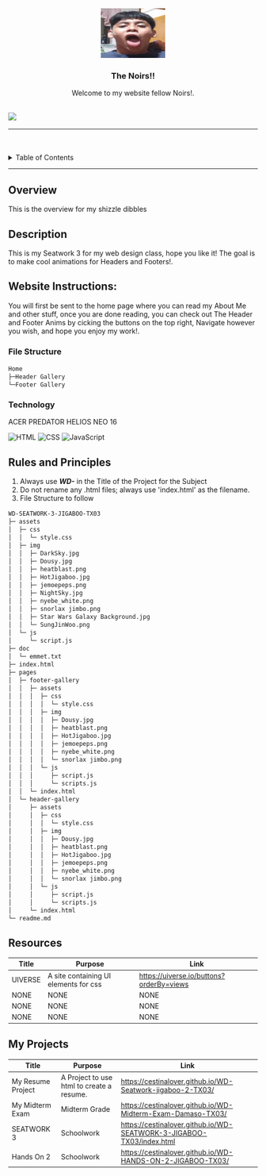 <a name="readme-top"/>

<br/>

<br />
<div align="center">
  <a href="https://github.com/CestinaLover/">
  <!-- TODO: If you want to add logo or banner you can add it here -->
    <img src="./assets/img/jemoepeps.png" alt="Nyebe" width="130" height="100">
  </a>
<!-- TODO: Change Title to the name of the title of your Project -->
  <h3 align="center">The Noirs!!</h3>
</div>
<!-- TODO: Make a short description -->
<div align="center">
  Welcome to my website fellow Noirs!.
</div>

<br />

<!-- TODO: Change the zyx-0314 into your github username  -->
<!-- TODO: Change the WD-Template-Project into the same name of your folder -->

![](https://visit-counter.vercel.app/counter.png?page=CestinaLover/WD-Seatwork-jigaboo-2-TX03)

---

<br />
<br />

<!-- TODO: If you want to add more layers for your readme -->
<details>
  <summary>Table of Contents</summary>
  <ol>
    <li>
      <a href="#overview">Overview</a>
      <ol>
      <li>
      <a href="#Description:">Website Instructions:</a>
    </li>
      <ol>
      <li>
      <a href="#Website-Instructions:">Website Instructions:</a>
    </li>
        <li>
          <a href="#File-Structure">Key Components</a>
        </li>
        <li>
          <a href="#technology">Technology</a>
        </li>
      </ol>
    </li>
    <li>
      <a href="#rules-and-principles">Rules and Principles</a>
    </li>
    <li>
      <a href="#resources">Resources</a>
    </li>
    <li>
      <a href="#my-projects">My Projects</a>
    </li>
  </ol>

</details>

---

## Overview

<!-- TODO: To be changed -->

This is the overview for my shizzle dibbles

## Description

This is my Seatwork 3 for my web design class, hope you like it!
The goal is to make cool animations for Headers and Footers!.

## Website Instructions:

You will first be sent to the home page where you can read my About Me and other stuff,
once you are done reading, you can check out The Header and Footer Anims by cicking the buttons on the top right, Navigate however you wish, and hope you enjoy my work!.

### File Structure

<!-- TODO: List of Key Components -->

```
Home
├─Header Gallery
└─Footer Gallery
```

### Technology

<!-- TODO: List of Technology Used -->

ACER PREDATOR HELIOS NEO 16

![HTML](https://img.shields.io/badge/HTML-E34F26?style=for-the-badge&logo=html5&logoColor=white)
![CSS](https://img.shields.io/badge/CSS-1572B6?style=for-the-badge&logo=css3&logoColor=white)
![JavaScript](https://img.shields.io/badge/JavaScript-F7DF1E?style=for-the-badge&logo=javascript&logoColor=white)

## Rules and Principles

1. Always use **_WD-_** in the Title of the Project for the Subject
2. Do not rename any .html files; always use 'index.html' as the filename.
3. File Structure to follow

```
WD-SEATWORK-3-JIGABOO-TX03
├─ assets
│  ├─ css
│  │  └─ style.css
│  ├─ img
│  │  ├─ DarkSky.jpg
│  │  ├─ Dousy.jpg
│  │  ├─ heatblast.png
│  │  ├─ HotJigaboo.jpg
│  │  ├─ jemoepeps.png
│  │  ├─ NightSky.jpg
│  │  ├─ nyebe_white.png
│  │  ├─ snorlax jimbo.png
│  │  ├─ Star Wars Galaxy Background.jpg
│  │  └─ SungJinWoo.png
│  └─ js
│     └─ script.js
├─ doc
│  └─ emmet.txt
├─ index.html
├─ pages
│  ├─ footer-gallery
│  │  ├─ assets
│  │  │  ├─ css
│  │  │  │  └─ style.css
│  │  │  ├─ img
│  │  │  │  ├─ Dousy.jpg
│  │  │  │  ├─ heatblast.png
│  │  │  │  ├─ HotJigaboo.jpg
│  │  │  │  ├─ jemoepeps.png
│  │  │  │  ├─ nyebe_white.png
│  │  │  │  └─ snorlax jimbo.png
│  │  │  └─ js
│  │  │     ├─ script.js
│  │  │     └─ scripts.js
│  │  └─ index.html
│  └─ header-gallery
│     ├─ assets
│     │  ├─ css
│     │  │  └─ style.css
│     │  ├─ img
│     │  │  ├─ Dousy.jpg
│     │  │  ├─ heatblast.png
│     │  │  ├─ HotJigaboo.jpg
│     │  │  ├─ jemoepeps.png
│     │  │  ├─ nyebe_white.png
│     │  │  └─ snorlax jimbo.png
│     │  └─ js
│     │     ├─ script.js
│     │     └─ scripts.js
│     └─ index.html
└─ readme.md

```

## Resources

<!-- TODO: Add References -->

| Title   | Purpose                               | Link                                     |
| ------- | ------------------------------------- | ---------------------------------------- |
| UIVERSE | A site containing UI elements for css | https://uiverse.io/buttons?orderBy=views |
| NONE    | NONE                                  | NONE                                     |
| NONE    | NONE                                  | NONE                                     |
| NONE    | NONE                                  | NONE                                     |

## My Projects

| Title             | Purpose                                   | Link                                                                 |
| ----------------- | ----------------------------------------- | -------------------------------------------------------------------- |
| My Resume Project | A Project to use html to create a resume. | https://cestinalover.github.io/WD-Seatwork-jigaboo-2-TX03/           |
| My Midterm Exam   | Midterm Grade                             | https://cestinalover.github.io/WD-Midterm-Exam-Damaso-TX03/          |
| SEATWORK 3        | Schoolwork                                | https://cestinalover.github.io/WD-SEATWORK-3-JIGABOO-TX03/index.html |
| Hands On 2        | Schoolwork                                | https://cestinalover.github.io/WD-HANDS-ON-2-JIGABOO-TX03/           |
